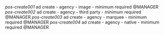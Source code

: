 *pos-create001* ad create - agency - image
    - minimum required @MANAGER
*pos-create002* ad create - agency - third party
    - minimum required @MANAGER
*pos-create003* ad create - agency - marquee
    - minimum required @MANAGER
*pos-create004* ad create - agency - native
    - minimum required @MANAGER